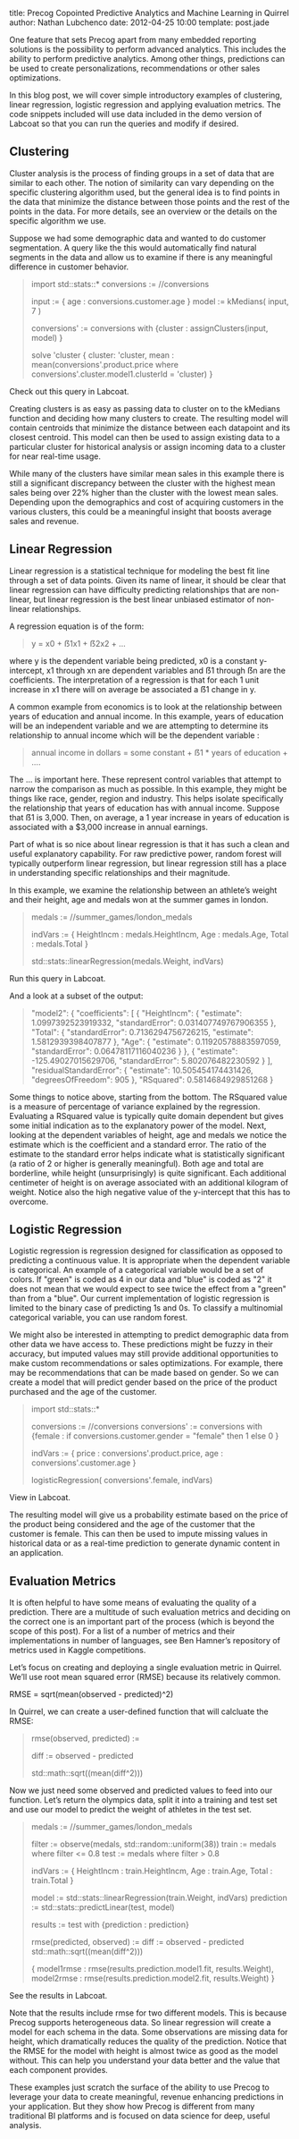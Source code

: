 title: Precog Copointed Predictive Analytics and Machine Learning in Quirrel
author: Nathan Lubchenco
date: 2012-04-25 10:00
template: post.jade

One feature that sets Precog apart from many embedded reporting solutions is the possibility to perform advanced analytics.  This includes the ability to perform predictive analytics.  Among other things, predictions can be used to create personalizations, recommendations or other sales optimizations.

In this blog post, we will cover simple introductory examples of clustering, linear regression, logistic regression and applying evaluation metrics.  The code snippets included will use data included in the demo version of Labcoat so that you can run the queries and modify if desired.

Clustering
----------
Cluster analysis is the process of finding groups in a set of data that are similar to each other.  The notion of similarity can vary depending on the specific clustering algorithm used, but the general idea is to find points in the data that minimize the distance between those points and the rest of the points in the data.  For more details, see an overview or the details on the specific algorithm we use.

Suppose we had some demographic data and wanted to do customer segmentation.  A query like the this would automatically find natural segments in the data and allow us to examine if there is any meaningful difference in customer behavior.

>import std::stats::*
>conversions := //conversions
>
>input := { age : conversions.customer.age }
>model := kMedians( input, 7 )
>
>conversions' := conversions with {cluster : assignClusters(input, model) }
>
>solve 'cluster
>  {
>  cluster: 'cluster,
>  mean : mean(conversions'.product.price where conversions'.cluster.model1.clusterId = 'cluster)
>  }  

Check out this query in Labcoat.

Creating clusters is as easy as passing data to cluster on to the kMedians function and deciding how many clusters to create.  The resulting model will contain centroids that minimize the distance between each datapoint and its closest centroid. This model can then be used to assign existing data to a particular cluster for historical analysis or assign incoming data to a cluster for near real-time usage.

While many of the clusters have similar mean sales in this example there is still a significant discrepancy between the cluster with the highest mean sales being over 22% higher than the cluster with the lowest mean sales. Depending upon the demographics and cost of acquiring customers in the various clusters, this could be a meaningful insight that boosts average sales and revenue.

Linear Regression
-----------------

Linear regression is a statistical technique for modeling the best fit line through a set of data points.  Given its name of linear, it should be clear that linear regression can have difficulty predicting relationships that are non-linear, but linear regression is the best linear unbiased estimator of non-linear relationships.

A regression equation is of the form:

> y = x0 + ẞ1x1 + ẞ2x2 + ...

where y is the dependent variable being predicted, x0 is a constant y-intercept, x1 through xn are dependent variables and ẞ1 through ẞn are the coefficients.  The interpretation of a regression is that for each 1 unit increase in x1 there will on average be associated a ẞ1 change in y.  

A common example from economics is to look at the relationship between years of education and annual income.  In this example, years of education will be an independent variable and we are attempting to determine its relationship to annual income which will be the dependent variable :

> annual income in dollars = some constant + ẞ1 * years of education + ....

The ... is important here.  These represent control variables that attempt to narrow the comparison as much as possible.  In this example, they might be things like race, gender, region and industry.  This helps isolate specifically the relationship that years of education has with annual income. Suppose that ẞ1 is 3,000.  Then, on average, a 1 year increase in years of education is associated with a $3,000 increase in annual earnings.

Part of what is so nice about linear regression is that it has such a clean and useful explanatory capability.  For raw predictive power, random forest will typically outperform linear regression, but linear regression still has a place in understanding specific relationships and their magnitude.  

In this example, we examine the relationship between an athlete’s weight and their height, age and medals won at the summer games in london.

>medals := //summer_games/london_medals
>
>indVars :=
>{
>HeightIncm : medals.HeightIncm,
>Age : medals.Age,
>Total : medals.Total
>}
>
>std::stats::linearRegression(medals.Weight, indVars)

Run this query in Labcoat.

And a look at a subset of the output:

>"model2": {
>     "coefficients": [
>       {
>         "HeightIncm": {
>           "estimate": 1.0997392523919332,
>           "standardError": 0.031407749767906355
>         },
>         "Total": {
>           "standardError": 0.7136294756726215,
>           "estimate": 1.5812939398407877
>         },
>         "Age": {
>           "estimate": 0.11920578883597059,
>           "standardError": 0.06478117116040236
>         }
>       },
>       {
>         "estimate": -125.49027015629706,
>         "standardError": 5.802076482230592
>       }
>     ],
>     "residualStandardError": {
>       "estimate": 10.505454174431426,
>       "degreesOfFreedom": 905
>     },
>     "RSquared": 0.5814684929851268
>   }

Some things to notice above, starting from the bottom.  The RSquared value is a measure of percentage of variance explained by the regression.  Evaluating a RSquared value is typically quite domain dependent but gives some initial indication as to the explanatory power of the model.  Next, looking at the dependent variables of height, age and medals we notice the estimate which is the coefficient and a standard error.  The ratio of the estimate to the standard error helps indicate what is statistically significant (a ratio of 2 or higher is generally meaningful). Both age and total are borderline, while height (unsurprisingly) is quite significant.  Each additional centimeter of height is on average associated with an additional kilogram of weight.  Notice also the high negative value of the y-intercept that this has to overcome.

Logistic Regression
-------------------

Logistic regression is regression designed for classification as opposed to predicting a continuous value.  It is appropriate when the dependent variable is categorical. An example of a  categorical variable would be a set of colors.  If "green" is coded as 4 in our data and "blue" is coded as "2" it does not mean that we would expect to see twice the effect from a "green" than from a "blue".  Our current implementation of logistic regression is limited to the binary case of predicting 1s and 0s.  To classify a multinomial categorical variable, you can use random forest.

We might also be interested in attempting to predict demographic data from other data we have access to.  These predictions might be fuzzy in their accuracy, but imputed values may still provide additional opportunities to make custom recommendations or sales optimizations.  For example, there may be recommendations that can be made based on gender.  So we can create a model that will predict gender based on the price of the product purchased and the age of the customer.

>import std::stats::*
>
>conversions := //conversions
>conversions' := conversions with {female : if conversions.customer.gender = "female" then 1 else 0 }
>
>indVars :=
> {
> price : conversions'.product.price,
> age : conversions'.customer.age
> }
>
>logisticRegression( conversions'.female, indVars)

View in Labcoat.

The resulting model will give us a probability  estimate based on the price of the product being considered and the age of the customer that the customer is female. This can then be used to impute missing values in historical data or as a real-time prediction to generate dynamic content in an application.  

Evaluation Metrics
-----------------

It is often helpful to have some means of evaluating the quality of a prediction.  There are a multitude of such evaluation metrics and deciding on the correct one is an important part of the process (which is beyond the scope of this post).  For a list of a number of metrics and their implementations in number of languages, see Ben Hamner’s repository of metrics used in Kaggle competitions.

Let’s focus on creating and deploying a single evaluation metric in Quirrel.  We’ll use root mean squared error (RMSE) because its relatively common.

RMSE = sqrt(mean(observed - predicted)^2)

In Quirrel, we can create a user-defined function that will calcluate the RMSE:

>rmse(observed, predicted) :=
>
> diff := observed - predicted
>
> std::math::sqrt((mean(diff^2)))

Now we just need some observed and predicted values to feed into our function. Let’s return the olympics data, split it into a training and test set and use our model to predict the weight of athletes in the test set.

>medals := //summer_games/london_medals
>
>filter := observe(medals, std::random::uniform(38))
>train := medals where filter <= 0.8
>test := medals where filter > 0.8
>
>indVars :=
>{
>HeightIncm : train.HeightIncm,
>Age : train.Age,
>Total : train.Total
>}
>
>model := std::stats::linearRegression(train.Weight, indVars)
>prediction := std::stats::predictLinear(test, model)
>
>results := test with {prediction : prediction}
>
>rmse(predicted, observed) :=
> diff := observed - predicted
> std::math::sqrt((mean(diff^2)))
>
>{
>model1rmse : rmse(results.prediction.model1.fit, results.Weight),
>model2rmse : rmse(results.prediction.model2.fit, results.Weight)
>}

See the results in Labcoat.

Note that the results include rmse for two different models.  This is because Precog supports heterogeneous data.  So linear regression will create a model for each schema in the data.  Some observations are missing data for height, which dramatically reduces the quality of the prediction.  Notice that the RMSE for the model with height is almost twice as good as the model without.  This can help you understand your data better and the value that each component provides.

These examples just scratch the surface of the ability to use Precog to leverage your data to create meaningful, revenue enhancing predictions in your application.  But they show how Precog is different from many traditional BI platforms and is focused on data science for deep, useful analysis.  